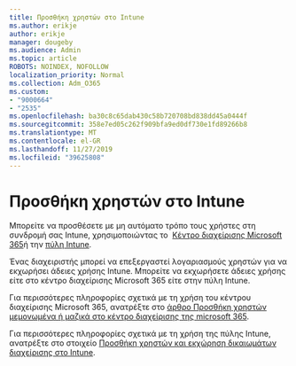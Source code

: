 ```yaml
---
title: Προσθήκη χρηστών στο Intune
ms.author: erikje
author: erikje
manager: dougeby
ms.audience: Admin
ms.topic: article
ROBOTS: NOINDEX, NOFOLLOW
localization_priority: Normal
ms.collection: Adm_O365
ms.custom:
- "9000664"
- "2535"
ms.openlocfilehash: ba30c8c65dab430c58b720708bd838dd45a0444f
ms.sourcegitcommit: 358e7ed05c262f909bfa9ed0df730e1fd89266b8
ms.translationtype: MT
ms.contentlocale: el-GR
ms.lasthandoff: 11/27/2019
ms.locfileid: "39625808"
---
```

# <a name="add-users-to-intune"></a>Προσθήκη χρηστών στο Intune

Μπορείτε να προσθέσετε με μη αυτόματο τρόπο τους χρήστες στη συνδρομή σας Intune, χρησιμοποιώντας το  [Κέντρο διαχείρισης Microsoft 365](https://admin.microsoft.com/)ή την [πύλη Intune](https://portal.azure.com/#blade/Microsoft_Intune_DeviceSettings/ExtensionLandingBlade/overview).

Ένας διαχειριστής μπορεί να επεξεργαστεί λογαριασμούς χρηστών για να εκχωρήσει άδειες χρήσης Intune. Μπορείτε να εκχωρήσετε άδειες χρήσης είτε στο κέντρο διαχείρισης Microsoft 365 είτε στην πύλη Intune.

Για περισσότερες πληροφορίες σχετικά με τη χρήση του κέντρου διαχείρισης Microsoft 365, ανατρέξτε στο [άρθρο Προσθήκη χρηστών μεμονωμένα ή μαζικά στο κέντρο διαχείρισης της microsoft 365](https://support.office.com/article/Add-users-individually-or-in-bulk-to-Office-365-Admin-Help-1970f7d6-03b5-442f-b385-5880b9c256ec).

Για περισσότερες πληροφορίες σχετικά με τη χρήση της πύλης Intune, ανατρέξτε στο στοιχείο [Προσθήκη χρηστών και εκχώρηση δικαιωμάτων διαχείρισης στο Intune](https://docs.microsoft.com/intune/fundamentals/users-add).